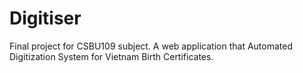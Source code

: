 # Digitiser
Final project for CSBU109 subject. A web application that Automated Digitization System for Vietnam Birth Certificates. 
